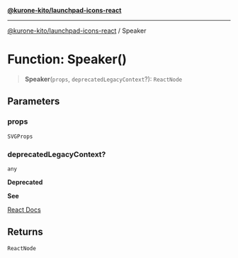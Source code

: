 [**@kurone-kito/launchpad-icons-react**](../README.md)

***

[@kurone-kito/launchpad-icons-react](../globals.md) / Speaker

# Function: Speaker()

> **Speaker**(`props`, `deprecatedLegacyContext`?): `ReactNode`

## Parameters

### props

`SVGProps`

### deprecatedLegacyContext?

`any`

**Deprecated**

**See**

[React Docs](https://legacy.reactjs.org/docs/legacy-context.html#referencing-context-in-lifecycle-methods)

## Returns

`ReactNode`
